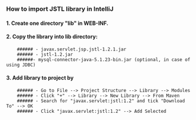 ### How to import JSTL library in IntelliJ
   #### 1. Create one directory "lib" in WEB-INF.
   #### 2. Copy the library into lib directory:
        ###### - javax.servlet.jsp.jstl-1.2.1.jar	
        ###### - jstl-1.2.jar	
        ######- mysql-connector-java-5.1.23-bin.jar (optional, in case of using JDBC)
   #### 3. Add library to project by
        ###### - Go to File --> Project Structure --> Library --> Modules
        ###### - Click "+" --> Library --> New Library --> From Maven
        ###### - Search for "javax.servlet:jstl:1.2" and tick "Download To" --> OK
        ###### - Click "javax.servlet:jstl:1.2" --> Add Selected
        

        
